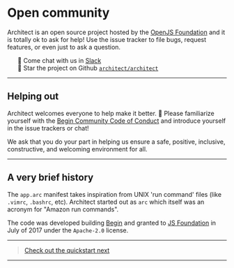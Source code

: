 # Open community

Architect is an open source project hosted by the [OpenJS Foundation](https://openjsf.org) and it is totally ok to ask for help! Use the issue tracker to file bugs, request features, or even just to ask a question.
<ul style=list-style:none>
<li>💬 Come chat with us in <a href=https://join.slack.com/t/architecture-as-text/shared_invite/MjE2MzU4Nzg0NTY1LTE1MDA2NzgyMzYtODE2NzRkOGRmYw)>Slack</a></li>
<li>🌟 Star the project on Github <a href=https://github.com/architect/architect><code>architect/architect</code></a></li>
</ul>

---

## Helping out

Architect welcomes everyone to help make it better. &#x1f49e; Please familiarize yourself with the [Begin Community Code of Conduct](https://github.com/smallwins/policy/blob/master/begin-community-code-of-conduct.md) and introduce yourself in the issue trackers or chat!

We ask that you do your part in helping us ensure a safe, positive, inclusive, constructive, and welcoming environment for all.

---

## A very brief history

The `app.arc` manifest takes inspiration from UNIX 'run command' files (like `.vimrc`, `.bashrc`, etc). Architect started out as `arc` which itself was an acronym for "Amazon run commands".

The code was developed building [Begin](https://begin.com) and granted to [JS Foundation](https://js.foundation/) in July of 2017 under the `Apache-2.0` license.

---

> [Check out the quickstart next](/quickstart)

---
